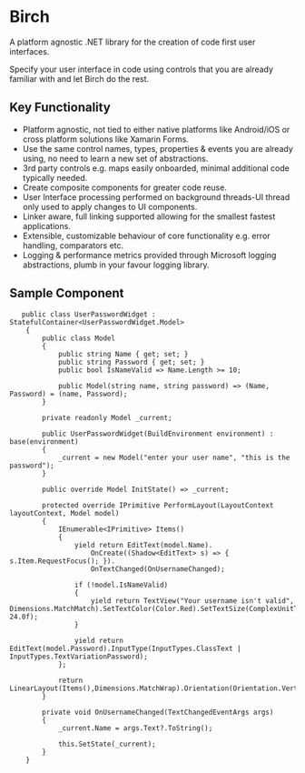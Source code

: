 # Birch

A platform agnostic .NET library for the creation of code first user interfaces.

Specify your user interface in code using controls that you are already familiar with and let Birch do the rest.

## Key Functionality

* Platform agnostic, not tied to either native platforms like Android/iOS or cross platform solutions like Xamarin Forms.
* Use the same control names, types, properties & events you are already using, no need to learn a new set of abstractions.
* 3rd party controls e.g. maps easily onboarded, minimal additional code typically needed.
* Create composite components for greater code reuse.
* User Interface processing performed on background threads-UI thread only used to apply changes to UI components.
* Linker aware, full linking supported allowing for the smallest fastest applications.
* Extensible, customizable behaviour of core functionality e.g. error handling, comparators etc.
* Logging & performance metrics provided through Microsoft logging abstractions, plumb in your favour logging library.

## Sample Component

~~~~
   public class UserPasswordWidget : StatefulContainer<UserPasswordWidget.Model>
    {
        public class Model
        {
            public string Name { get; set; }
            public string Password { get; set; }
            public bool IsNameValid => Name.Length >= 10;

            public Model(string name, string password) => (Name, Password) = (name, Password);
        }

        private readonly Model _current;

        public UserPasswordWidget(BuildEnvironment environment) : base(environment)
        {
            _current = new Model("enter your user name", "this is the password");
        }

        public override Model InitState() => _current;

        protected override IPrimitive PerformLayout(LayoutContext layoutContext, Model model)
        {
            IEnumerable<IPrimitive> Items()
            {
                yield return EditText(model.Name).
                    OnCreate((Shadow<EditText> s) => { s.Item.RequestFocus(); }).
                    OnTextChanged(OnUsernameChanged);

                if (!model.IsNameValid)
                {
                    yield return TextView("Your username isn't valid", Dimensions.MatchMatch).SetTextColor(Color.Red).SetTextSize(ComplexUnitType.Dip, 24.0f);
                }

                yield return EditText(model.Password).InputType(InputTypes.ClassText | InputTypes.TextVariationPassword);
            };

            return LinearLayout(Items(),Dimensions.MatchWrap).Orientation(Orientation.Vertical).Comparer(MyerComparer<IPrimitive>.Default);
        }

        private void OnUsernameChanged(TextChangedEventArgs args)
        {
            _current.Name = args.Text?.ToString();

            this.SetState(_current);
        }
    }
~~~~



  
